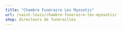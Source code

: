 ```yaml
---
title: "Chambre Funéraire Les Myosotis"
url: /saint-louis/chambre-funeraire-les-myosotis/
shop: directeurs de funérailles
---
```

